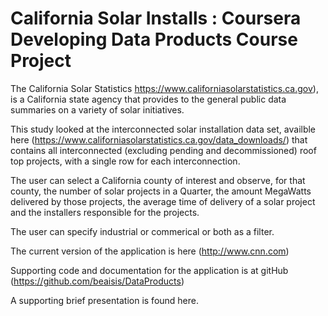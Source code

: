 # California Solar Installs : Coursera Developing Data Products Course Project


The California Solar Statistics https://www.californiasolarstatistics.ca.gov), is a California state agency that provides to the general public data summaries on a variety of solar initiatives. 

This study looked at the interconnected solar installation data set, availble here (https://www.californiasolarstatistics.ca.gov/data_downloads/) that contains all interconnected (excluding pending and decommissioned) roof top projects, with a single row for each interconnection.  

The user can select a California county of interest and observe, for that county, the number of solar projects in a Quarter, the amount MegaWatts delivered by those projects, the average time of delivery of a solar project and the installers responsible for the projects.

The user can specify industrial or commerical or both as a filter.

The current version of the application is here (http://www.cnn.com)

Supporting code and documentation for the application is at gitHub (https://github.com/beaisis/DataProducts)

A supporting brief presentation is found here.



